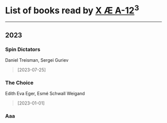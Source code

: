 # List of books read by [X Æ A-12](https://google.com)<sup>3</sup>
---

## 2023

### Spin Dictators
Daniel Treisman, ‎Sergei Guriev
> [2023-07-25] 


### The Choice
Edith Eva Eger, ‎Esmé Schwall Weigand
> [2023-01-01] 


### Aaa



